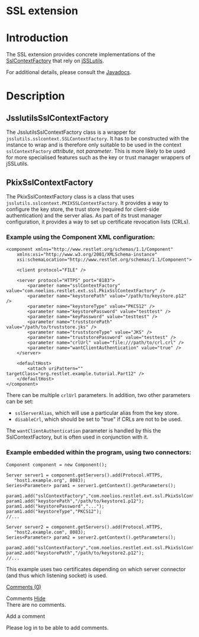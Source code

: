 SSL extension
=============

Introduction
============

The SSL extension provides concrete implementations of the
[SslContextFactory](http://web.archive.org/web/20120218143419/http://www.restlet.org/documentation/2.0/jse/engine/org/restlet/engine/security/SslContextFactory.html)
that rely on
[jSSLutils](http://web.archive.org/web/20120218143419/http://code.google.com/p/jsslutils/).

For additional details, please consult the
[Javadocs](http://web.archive.org/web/20120218143419/http://www.restlet.org/documentation/2.0/jse/ext/org/restlet/ext/ssl/package-summary.html).

Description
===========

JsslutilsSslContextFactory
--------------------------

The JsslutilsSslContextFactory class is a wrapper for
`jsslutils.sslcontext.SSLContextFactory`. It has to be constructed with
the instance to wrap and is therefore only suitable to be used in the
context `sslContextFactory` *attribute*, not *parameter*. This is more
likely to be used for more specialised features such as the key or trust
manager wrappers of jSSLutils.

PkixSslContextFactory
---------------------

The PkixSslContextFactory class is a class that uses
`jsslutils.sslcontext.PKIXSSLContextFactory`. It provides a way to
configure the key store, the trust store (required for client-side
authentication) and the server alias. As part of its trust manager
configuration, it provides a way to set up certificate revocation lists
(CRLs).

### Example using the Component XML configuration:

    <component xmlns="http://www.restlet.org/schemas/1.1/Component"
        xmlns:xsi="http://www.w3.org/2001/XMLSchema-instance"
        xsi:schemaLocation="http://www.restlet.org/schemas/1.1/Component">

        <client protocol="FILE" />

        <server protocol="HTTPS" port="8183">
            <parameter name="sslContextFactory" value="com.noelios.restlet.ext.ssl.PkixSslContextFactory" />
            <parameter name="keystorePath" value="/path/to/keystore.p12" />
            <parameter name="keystoreType" value="PKCS12" />
            <parameter name="keystorePassword" value="testtest" />
            <parameter name="keyPassword" value="testtest" />
            <parameter name="truststorePath" value="/path/to/truststore.jks" />
            <parameter name="truststoreType" value="JKS" />
            <parameter name="truststorePassword" value="testtest" />
            <parameter name="crlUrl" value="file:///path/to/crl.crl" />
            <parameter name="wantClientAuthentication" value="true" />
        </server>

        <defaultHost>
            <attach uriPattern="" targetClass="org.restlet.example.tutorial.Part12" />
        </defaultHost>
    </component>

There can be multiple `crlUrl` parameters. In addition, two other
parameters can be set:

-   `sslServerAlias`, which will use a particular alias from the key
    store.
-   `disableCrl`, which should be set to "true" if CRLs are not to be
    used.

The `wantClientAuthentication` parameter is handled by this the
SslContextFactory, but is often used in conjunction with it.

### Example embedded within the program, using two connectors:

    Component component = new Component();

    Server server1 = component.getServers().add(Protocol.HTTPS, 
       "host1.example.org", 8083);
    Series<Parameter> param1 = server1.getContext().getParameters();
     
    param1.add("sslContextFactory","com.noelios.restlet.ext.ssl.PkixSslContextFactory");
    param1.add("keystorePath","/path/to/keystore1.p12");
    param1.add("keystorePassword","...");
    param1.add("keystoreType","PKCS12");
    //...

    Server server2 = component.getServers().add(Protocol.HTTPS, 
       "host2.example.com", 8083);
    Series<Parameter> param2 = server2.getContext().getParameters();
     
    param2.add("sslContextFactory","com.noelios.restlet.ext.ssl.PkixSslContextFactory");
    param2.add("keystorePath","/path/to/keystore2.p12");
    //...

This example uses two certificates depending on which server connector
(and thus which listening socket) is used.

[Comments
(0)](http://web.archive.org/web/20120218143419/http://wiki.restlet.org/docs_2.0/13-restlet/28-restlet/153-restlet.html#)

Comments
[Hide](http://web.archive.org/web/20120218143419/http://wiki.restlet.org/docs_2.0/13-restlet/28-restlet/153-restlet.html#)
\
There are no comments.

Add a comment

Please log in to be able to add comments.
